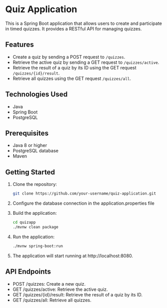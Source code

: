 # Quiz Application

This is a Spring Boot application that allows users to create and participate in timed quizzes. It provides a RESTful API for managing quizzes.

## Features

- Create a quiz by sending a POST request to `/quizzes`.
- Retrieve the active quiz by sending a GET request to `/quizzes/active`.
- Retrieve the result of a quiz by its ID using the GET request `/quizzes/{id}/result`.
- Retrieve all quizzes using the GET request `/quizzes/all`.

## Technologies Used

- Java
- Spring Boot
- PostgreSQL

## Prerequisites

- Java 8 or higher
- PostgreSQL database
- Maven

## Getting Started

1. Clone the repository:

   ```bash
   git clone https://github.com/your-username/quiz-application.git

2. Configure the database connection in the application.properties file

3. Build the application:
    ```bash
    cd quizapp
    ./mvnw clean package
    
4. Run the application:
    ```bash
    ./mvnw spring-boot:run
    
5. The application will start running at http://localhost:8080.

## API Endpoints
- POST /quizzes: Create a new quiz.
- GET /quizzes/active: Retrieve the active quiz.
- GET /quizzes/{id}/result: Retrieve the result of a quiz by its ID.
- GET /quizzes/all: Retrieve all quizzes.

